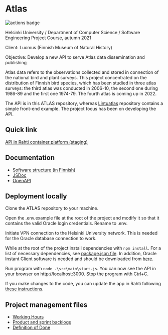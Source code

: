 # Atlas

![actions badge](https://github.com/ATLAS-ohtuprojekti/ATLAS/actions/workflows/node.js.yml/badge.svg)

Helsinki University / Department of Computer Science / Software Engineering Project Course, autumn 2021

Client: Luomus (Finnish Museum of Natural History)

Objective: Develop a new API to serve Atlas data dissemination and publishing

Atlas data refers to the observations collected and stored in connection of the national bird and plant surveys. This project concentrated on the distribution of Finnish bird species, which has been studied in three atlas surveys: the third atlas was conducted in 2006-10, the second one during 1986-89 and the first one 1974-79. The fourth atlas is coming up in 2022.

The API is in this ATLAS repository, whereas [Lintuatlas](https://github.com/ATLAS-ohtuprojekti/Lintuatlas) repository contains a simple front-end example. The project focus has been on developing the API.

## Quick link

[API in Rahti container platform (staging)](https://atlas-staging.rahtiapp.fi)

## Documentation

* [Software structure (in Finnish)](https://github.com/ATLAS-ohtuprojekti/ATLAS/blob/main/dokumentaatio/rakenne.png)
* [JSDoc](https://atlas-ohtuprojekti.github.io/ATLAS/index.html)
* [OpenAPI](https://atlas-staging.rahtiapp.fi/doc/)

## Deployment locally

Clone the ATLAS repository to your machine.

Open the .env.example file at the root of the project and modify it so that it contains the valid Oracle login credentials. Rename to .env.

Initiate VPN connection to the Helsinki University network. This is needed for the Oracle database connection to work.

While at the root of the project install dependencies with `npm install`. For a list of necessary dependencies, see [package.json file](https://github.com/ATLAS-ohtuprojekti/ATLAS/blob/main/package.json). In addition, Oracle Instant Client software is needed and should be downloaded from [here](https://www.oracle.com/database/technologies/instant-client.html).

Run program with `node .\src\main\start.js`. You can now see the API in your browser on http://localhost:3000. Stop the program with Ctrl+C.

If you make changes to the code, you can update the app in Rahti following [these instructions](https://github.com/ATLAS-ohtuprojekti/ATLAS/blob/main/dokumentaatio/imagen_pushaus.md).







## Project management files

* [Working Hours](https://docs.google.com/spreadsheets/d/19Y2sjV4hNleklp-nDP_OXDvz_ATXy6dcdp0JDMt3L9Q/edit#gid=1182794126)
* [Product and sprint backlogs](https://docs.google.com/spreadsheets/d/19Y2sjV4hNleklp-nDP_OXDvz_ATXy6dcdp0JDMt3L9Q/edit#gid=1236889651)
* [Definition of Done](https://github.com/ATLAS-ohtuprojekti/ATLAS/blob/main/dokumentaatio/dod.md)

